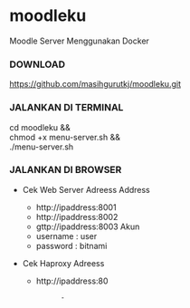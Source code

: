 # moodleku
Moodle Server Menggunakan Docker 

### DOWNLOAD  ###
https://github.com/masihgurutkj/moodleku.git

### JALANKAN DI TERMINAL  ###
cd moodleku && \
chmod +x menu-server.sh && \
./menu-server.sh 

### JALANKAN DI BROWSER ###
+ Cek Web Server Adreess 
  Address
    - http://ipaddress:8001
    - http://ipaddress:8002
    - gttp://ipaddress:8003
  Akun
    - username : user
    - password : bitnami
      
+ Cek Haproxy Adreess 
  - http://ipaddress:80


              - 
